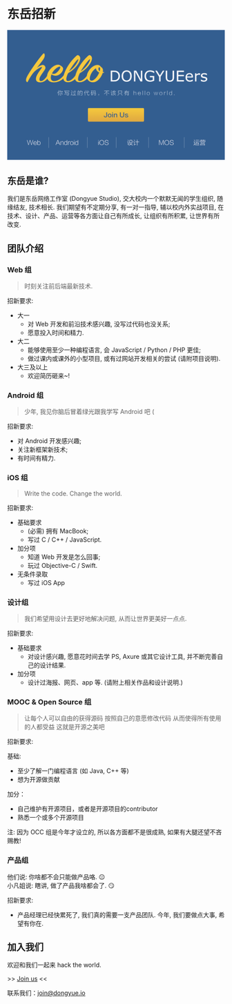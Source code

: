 # 东岳招新

[![poster](images/poster2.png)](http://tongqu.me/act/9936)

## 东岳是谁?

我们是东岳网络工作室 (Dongyue Studio), 交大校内一个默默无闻的学生组织, 随缘结友, 技术相长. 我们期望有不定期分享, 有一对一指导, 辅以校内外实战项目, 在技术、设计、产品、运营等各方面让自己有所成长, 让组织有所积累, 让世界有所改变.

## 团队介绍

### Web 组

> 时刻关注前后端最新技术.

招新要求:

- 大一
  - 对 Web 开发和前沿技术感兴趣, 没写过代码也没关系;
  - 愿意投入时间和精力.
- 大二
  - 能够使用至少一种编程语言, 会 JavaScript / Python / PHP 更佳;
  - 做过课内或课外的小型项目, 或有过网站开发相关的尝试 (请附项目说明).
- 大三及以上
  - 欢迎简历砸来~!

### Android 组

> 少年, 我见你脑后冒着绿光跟我学写 Android 吧 (

招新要求:

- 对 Android 开发感兴趣;
- 关注新框架新技术;
- 有时间有精力.

### iOS 组

> Write the code. Change the world.

招新要求:

- 基础要求
  - (必需) 拥有 MacBook;
  - 写过 C / C++ / JavaScript.
- 加分项
  - 知道 Web 开发是怎么回事;
  - 玩过 Objective-C / Swift.
- 无条件录取
  - 写过 iOS App

### 设计组

> 我们希望用设计去更好地解决问题, 从而让世界更美好一点点.

招新要求:

- 基础要求
  - 对设计感兴趣, 愿意花时间去学 PS, Axure 或其它设计工具, 并不断完善自己的设计结果.
- 加分项
  - 设计过海报、网页、app 等. (请附上相关作品和设计说明.)

### MOOC & Open Source 组

> 让每个人可以自由的获得源码
按照自己的意愿修改代码
从而使得所有使用的人都受益
这就是开源之美吧

招新要求:

基础:

- 至少了解一门编程语言 (如 Java, C++ 等)
- 想为开源做贡献

加分：

- 自己维护有开源项目，或者是开源项目的contributor  
- 熟悉一个或多个开源项目

注: 因为 OCC 组是今年才设立的, 所以各方面都不是很成熟, 如果有大腿还望不吝赐教!

### 产品组

他们说: 你啥都不会只能做产品咯. :neutral_face:  
小凡姐说: 瞎讲, 做了产品我啥都会了. :smirk:

招新要求:

- 产品经理已经快累死了, 我们真的需要一支产品团队. 今年, 我们要做点大事, 希望有你在.

## 加入我们

欢迎和我们一起来 hack the world.

\>\> [Join us](http://tongqu.me/act/9936) <<

联系我们：join@dongyue.io

